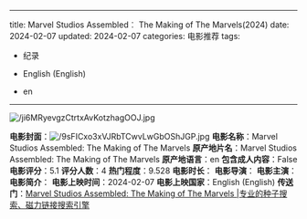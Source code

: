 
---
title: Marvel Studios Assembled︰ The Making of The Marvels(2024)
date: 2024-02-07
updated: 2024-02-07
categories: 电影推荐
tags:

- 纪录

- English (English)
- en
---

<img src="https://image.tmdb.org/t/p/original/ji6MRyevgzCtrtxAvKotzhagOOJ.jpg" alt="/ji6MRyevgzCtrtxAvKotzhagOOJ.jpg" title="/ji6MRyevgzCtrtxAvKotzhagOOJ.jpg">

**电影封面**：<img src="https://image.tmdb.org/t/p/w200/9sFICxo3xVJRbTCwvLwGbOShJGP.jpg" alt="/9sFICxo3xVJRbTCwvLwGbOShJGP.jpg" title="/9sFICxo3xVJRbTCwvLwGbOShJGP.jpg">
**电影名称**：Marvel Studios Assembled: The Making of The Marvels
**原产地片名**：Marvel Studios Assembled: The Making of The Marvels
**原产地语言**：en
**包含成人内容**：False
**电影评分**：5.1
**评分人数**：4
**热门程度**：9.528
**电影时长**：
**电影导演**：
**电影主演**：
**电影简介**：
**电影上映时间**：2024-02-07
**电影上映国家**：English (English)
**传送门**：[Marvel Studios Assembled: The Making of The Marvels |专业的种子搜索、磁力链接搜索引擎](https://movie.amd794.com:2083/?search=Marvel%20Studios%20Assembled%3A%20The%20Making%20of%20The%20Marvels&ordering=&mode=match_phrase&page_size=10&page=1)


